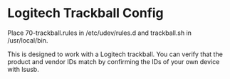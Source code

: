 # Logitech Trackball Config

Place 70-trackball.rules in /etc/udev/rules.d and trackball.sh in /usr/local/bin.

This is designed to work with a Logitech trackball. You can verify that the product and vendor IDs match by confirming the IDs of your own device with lsusb.

